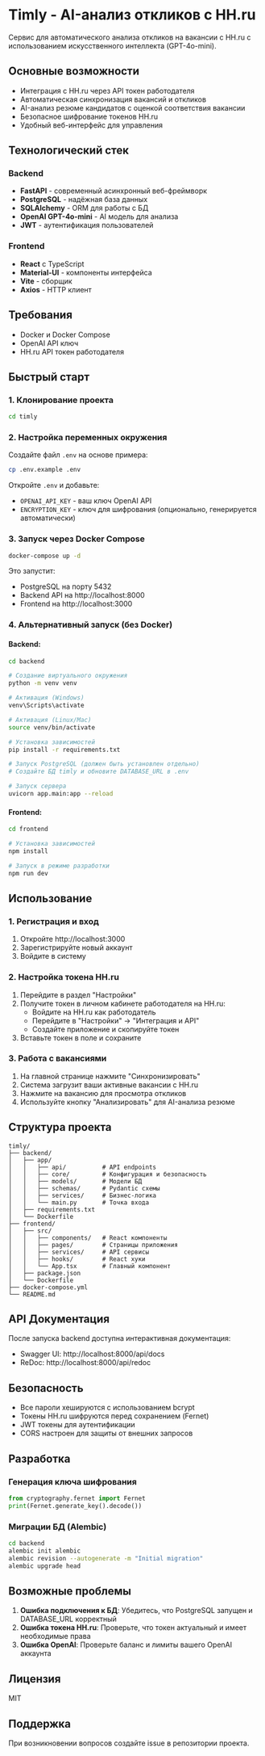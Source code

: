 # Timly - AI-анализ откликов с HH.ru

Сервис для автоматического анализа откликов на вакансии с HH.ru с использованием искусственного интеллекта (GPT-4o-mini).

## Основные возможности

- Интеграция с HH.ru через API токен работодателя
- Автоматическая синхронизация вакансий и откликов
- AI-анализ резюме кандидатов с оценкой соответствия вакансии
- Безопасное шифрование токенов HH.ru
- Удобный веб-интерфейс для управления

## Технологический стек

### Backend
- **FastAPI** - современный асинхронный веб-фреймворк
- **PostgreSQL** - надёжная база данных
- **SQLAlchemy** - ORM для работы с БД
- **OpenAI GPT-4o-mini** - AI модель для анализа
- **JWT** - аутентификация пользователей

### Frontend
- **React** с TypeScript
- **Material-UI** - компоненты интерфейса
- **Vite** - сборщик
- **Axios** - HTTP клиент

## Требования

- Docker и Docker Compose
- OpenAI API ключ
- HH.ru API токен работодателя

## Быстрый старт

### 1. Клонирование проекта

```bash
cd timly
```

### 2. Настройка переменных окружения

Создайте файл `.env` на основе примера:

```bash
cp .env.example .env
```

Откройте `.env` и добавьте:
- `OPENAI_API_KEY` - ваш ключ OpenAI API
- `ENCRYPTION_KEY` - ключ для шифрования (опционально, генерируется автоматически)

### 3. Запуск через Docker Compose

```bash
docker-compose up -d
```

Это запустит:
- PostgreSQL на порту 5432
- Backend API на http://localhost:8000
- Frontend на http://localhost:3000

### 4. Альтернативный запуск (без Docker)

#### Backend:

```bash
cd backend

# Создание виртуального окружения
python -m venv venv

# Активация (Windows)
venv\Scripts\activate

# Активация (Linux/Mac)
source venv/bin/activate

# Установка зависимостей
pip install -r requirements.txt

# Запуск PostgreSQL (должен быть установлен отдельно)
# Создайте БД timly и обновите DATABASE_URL в .env

# Запуск сервера
uvicorn app.main:app --reload
```

#### Frontend:

```bash
cd frontend

# Установка зависимостей
npm install

# Запуск в режиме разработки
npm run dev
```

## Использование

### 1. Регистрация и вход

1. Откройте http://localhost:3000
2. Зарегистрируйте новый аккаунт
3. Войдите в систему

### 2. Настройка токена HH.ru

1. Перейдите в раздел "Настройки"
2. Получите токен в личном кабинете работодателя на HH.ru:
   - Войдите на HH.ru как работодатель
   - Перейдите в "Настройки" → "Интеграция и API"
   - Создайте приложение и скопируйте токен
3. Вставьте токен в поле и сохраните

### 3. Работа с вакансиями

1. На главной странице нажмите "Синхронизировать"
2. Система загрузит ваши активные вакансии с HH.ru
3. Нажмите на вакансию для просмотра откликов
4. Используйте кнопку "Анализировать" для AI-анализа резюме

## Структура проекта

```
timly/
├── backend/
│   ├── app/
│   │   ├── api/          # API endpoints
│   │   ├── core/         # Конфигурация и безопасность
│   │   ├── models/       # Модели БД
│   │   ├── schemas/      # Pydantic схемы
│   │   ├── services/     # Бизнес-логика
│   │   └── main.py       # Точка входа
│   ├── requirements.txt
│   └── Dockerfile
├── frontend/
│   ├── src/
│   │   ├── components/   # React компоненты
│   │   ├── pages/        # Страницы приложения
│   │   ├── services/     # API сервисы
│   │   ├── hooks/        # React хуки
│   │   └── App.tsx       # Главный компонент
│   ├── package.json
│   └── Dockerfile
├── docker-compose.yml
└── README.md
```

## API Документация

После запуска backend доступна интерактивная документация:
- Swagger UI: http://localhost:8000/api/docs
- ReDoc: http://localhost:8000/api/redoc

## Безопасность

- Все пароли хешируются с использованием bcrypt
- Токены HH.ru шифруются перед сохранением (Fernet)
- JWT токены для аутентификации
- CORS настроен для защиты от внешних запросов

## Разработка

### Генерация ключа шифрования

```python
from cryptography.fernet import Fernet
print(Fernet.generate_key().decode())
```

### Миграции БД (Alembic)

```bash
cd backend
alembic init alembic
alembic revision --autogenerate -m "Initial migration"
alembic upgrade head
```

## Возможные проблемы

1. **Ошибка подключения к БД**: Убедитесь, что PostgreSQL запущен и DATABASE_URL корректный
2. **Ошибка токена HH.ru**: Проверьте, что токен актуальный и имеет необходимые права
3. **Ошибка OpenAI**: Проверьте баланс и лимиты вашего OpenAI аккаунта

## Лицензия

MIT

## Поддержка

При возникновении вопросов создайте issue в репозитории проекта.